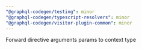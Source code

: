 ```yaml
---
"@graphql-codegen/testing": minor
"@graphql-codegen/typescript-resolvers": minor
"@graphql-codegen/visitor-plugin-common": minor
---
```


Forward directive arguments params to context type
